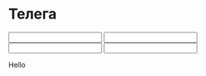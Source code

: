 <html>
<head>
    <meta charset="UTF-8">
    <title>Форма</title>
</head>
<body>
    <div id="main">
        <h1>Телега</h1>
        <input type="Введите почту">
        <input type="Введите ФИО">
        <input type="Введите номер телефона">
        <input type="Введите ИНН компании">
        <p>Hello</p>
    </div>
</body>

</html>
